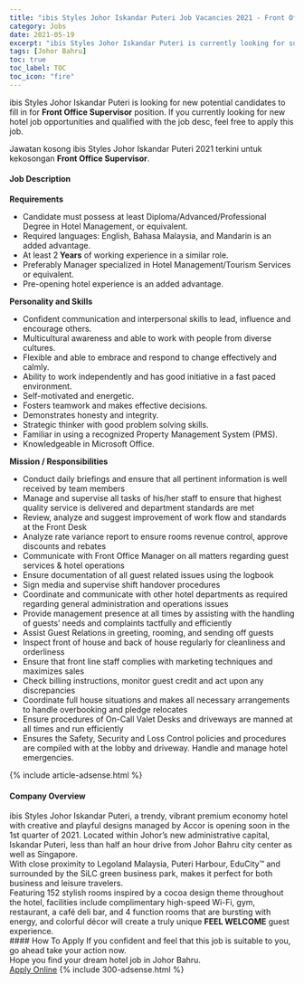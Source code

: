 ```yaml
---
title: "ibis Styles Johor Iskandar Puteri Job Vacancies 2021 - Front Office Supervisor" 
category: Jobs 
date: 2021-05-19 
excerpt: "ibis Styles Johor Iskandar Puteri is currently looking for suitable person to fill in the Front Office Supervisor which positioned at Johor Bahru" 
tags: [Johor Bahru] 
toc: true 
toc_label: TOC 
toc_icon: "fire" 
--- 
```


<p>ibis Styles Johor Iskandar Puteri is looking for new potential candidates to fill in for <b>Front Office Supervisor</b> position. If you currently looking for new hotel job opportunities and qualified with the job desc, feel free to apply this job.
</p>Jawatan kosong ibis Styles Johor Iskandar Puteri 2021 terkini untuk kekosongan <b>Front Office Supervisor</b>. 
<div><div><h4>Job Description</h4></div><div><div><span><div><p><strong>Requirements</strong></p><ul><li>Candidate must possess at least Diploma/Advanced/Professional Degree in Hotel Management, or equivalent.</li><li>Required languages: English, Bahasa Malaysia, and Mandarin is an added advantage.</li><li>At least 2<strong>&#160;Years</strong>&#160;of working experience in a similar role.</li><li>Preferably Manager specialized in Hotel Management/Tourism Services or equivalent.</li><li>Pre-opening hotel experience is an added advantage.</li></ul><p><strong>Personality and Skills</strong></p><ul><li>Confident communication and interpersonal skills to lead, influence and encourage others.</li><li>Multicultural awareness and able to work with people from diverse cultures.</li><li>Flexible and able to embrace and respond to change effectively and calmly.</li><li>Ability to work independently and has good initiative in a fast paced environment.</li><li>Self-motivated and energetic.</li><li>Fosters teamwork and makes effective decisions.</li><li>Demonstrates honesty and integrity.</li><li>Strategic thinker with good problem solving skills.</li><li>Familiar in using a recognized Property Management System (PMS).&#160;</li><li>Knowledgeable in Microsoft Office.</li></ul><p><strong>Mission / Responsibilities</strong></p><ul><li>Conduct daily briefings and ensure that all pertinent information is well received by team members</li><li>Manage and supervise all tasks of his/her staff to ensure that highest quality service is delivered and department standards are met</li><li>Review, analyze and suggest improvement of work flow and standards at the Front Desk</li><li>Analyze rate variance report to ensure rooms revenue control, approve discounts and rebates</li><li>Communicate with Front Office Manager on all matters regarding guest services &amp; hotel operations</li><li>Ensure documentation of all guest related issues using the logbook</li><li>Sign media and supervise shift handover procedures</li><li>Coordinate and communicate with other hotel departments as required regarding general administration and operations issues</li><li>Provide management presence at all times by assisting with the handling of guests&#8217; needs and complaints tactfully and efficiently</li><li>Assist Guest Relations in greeting, rooming, and sending off guests</li><li>Inspect front of house and back of house regularly for cleanliness and orderliness</li><li>Ensure that front line staff complies with marketing techniques and maximizes sales</li><li>Check billing instructions, monitor guest credit and act upon any discrepancies</li><li>Coordinate full house situations and makes all necessary arrangements to handle overbooking and pledge relocates</li><li>Ensure procedures of On-Call Valet Desks and driveways are manned at all times and run efficiently</li><li>Ensures the Safety, Security and Loss Control policies and procedures are compiled with at the lobby and driveway. Handle and manage hotel emergencies.</li></ul></div></span></div></div></div> 
{% include article-adsense.html %} 
<div><div><h4>Company Overview</h4></div><div><div><span><div><div>
<div>ibis Styles Johor Iskandar Puteri, a trendy, vibrant premium economy hotel with creative and playful designs managed by Accor is opening soon in the 1st quarter of 2021. Located within Johor&#8217;s new administrative capital, Iskandar Puteri, less than half an hour drive from Johor Bahru city center as well as Singapore.</div>
<div>With close proximity to Legoland Malaysia, Puteri Harbour, EduCity&#8482; and surrounded by the SiLC green business park, makes it perfect for both business and leisure travelers.</div>
<div>Featuring 152 stylish rooms inspired by a cocoa design theme throughout the hotel, facilities include complimentary high-speed Wi-Fi, gym, restaurant, a caf&#233; deli bar, and 4 function rooms that are bursting with energy, and colorful d&#233;cor will create a truly unique <strong>FEEL WELCOME</strong> guest experience.</div>
</div></div></span></div></div></div> 
#### How To Apply 
If you confident and feel that this job is suitable to you, go ahead take your action now. <br/> 
Hope you find your dream hotel job in Johor Bahru. <br/> 
<a href="https://www.jobstreet.com.my/en/job/front-office-supervisor-4570052?jobId=jobstreet-my-job-4570052" class="btn btn--info" target="_blank" rel="nofollow noopenner">Apply Online</a> 
{% include 300-adsense.html %} 
